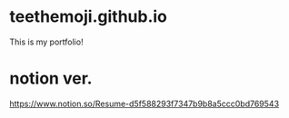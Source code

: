 # teethemoji.github.io
This is my portfolio!

# notion ver.
https://www.notion.so/Resume-d5f588293f7347b9b8a5ccc0bd769543
